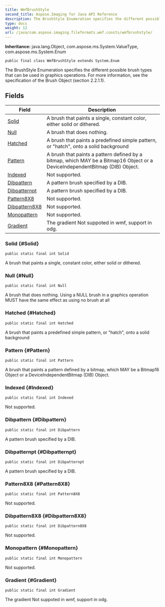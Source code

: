 ```yaml
---
title: WmfBrushStyle
second_title: Aspose.Imaging for Java API Reference
description: The BrushStyle Enumeration specifies the different possible brush types that can be used in graphics operations.
type: docs
weight: 12
url: /java/com.aspose.imaging.fileformats.wmf.consts/wmfbrushstyle/
---
```

**Inheritance:**
java.lang.Object, com.aspose.ms.System.ValueType, com.aspose.ms.System.Enum
```
public final class WmfBrushStyle extends System.Enum
```

The BrushStyle Enumeration specifies the different possible brush types that can be used in graphics operations. For more information, see the specification of the Brush Object (section 2.2.1.1).
## Fields

| Field | Description |
| --- | --- |
| [Solid](#Solid) | A brush that paints a single, constant color, either solid or dithered. |
| [Null](#Null) | A brush that does nothing. |
| [Hatched](#Hatched) | A brush that paints a predefined simple pattern, or "hatch", onto a solid background |
| [Pattern](#Pattern) | A brush that paints a pattern defined by a bitmap, which MAY be a Bitmap16 Object or a DeviceIndependentBitmap (DIB) Object. |
| [Indexed](#Indexed) | Not supported. |
| [Dibpattern](#Dibpattern) | A pattern brush specified by a DIB. |
| [Dibpatternpt](#Dibpatternpt) | A pattern brush specified by a DIB. |
| [Pattern8X8](#Pattern8X8) | Not supported. |
| [Dibpattern8X8](#Dibpattern8X8) | Not supported. |
| [Monopattern](#Monopattern) | Not supported. |
| [Gradient](#Gradient) | The gradient Not suppoted in wmf, support in odg. |
### Solid {#Solid}
```
public static final int Solid
```


A brush that paints a single, constant color, either solid or dithered.

### Null {#Null}
```
public static final int Null
```


A brush that does nothing. Using a NULL brush in a graphics operation MUST have the same effect as using no brush at all

### Hatched {#Hatched}
```
public static final int Hatched
```


A brush that paints a predefined simple pattern, or "hatch", onto a solid background

### Pattern {#Pattern}
```
public static final int Pattern
```


A brush that paints a pattern defined by a bitmap, which MAY be a Bitmap16 Object or a DeviceIndependentBitmap (DIB) Object.

### Indexed {#Indexed}
```
public static final int Indexed
```


Not supported.

### Dibpattern {#Dibpattern}
```
public static final int Dibpattern
```


A pattern brush specified by a DIB.

### Dibpatternpt {#Dibpatternpt}
```
public static final int Dibpatternpt
```


A pattern brush specified by a DIB.

### Pattern8X8 {#Pattern8X8}
```
public static final int Pattern8X8
```


Not supported.

### Dibpattern8X8 {#Dibpattern8X8}
```
public static final int Dibpattern8X8
```


Not supported.

### Monopattern {#Monopattern}
```
public static final int Monopattern
```


Not supported.

### Gradient {#Gradient}
```
public static final int Gradient
```


The gradient Not suppoted in wmf, support in odg.

